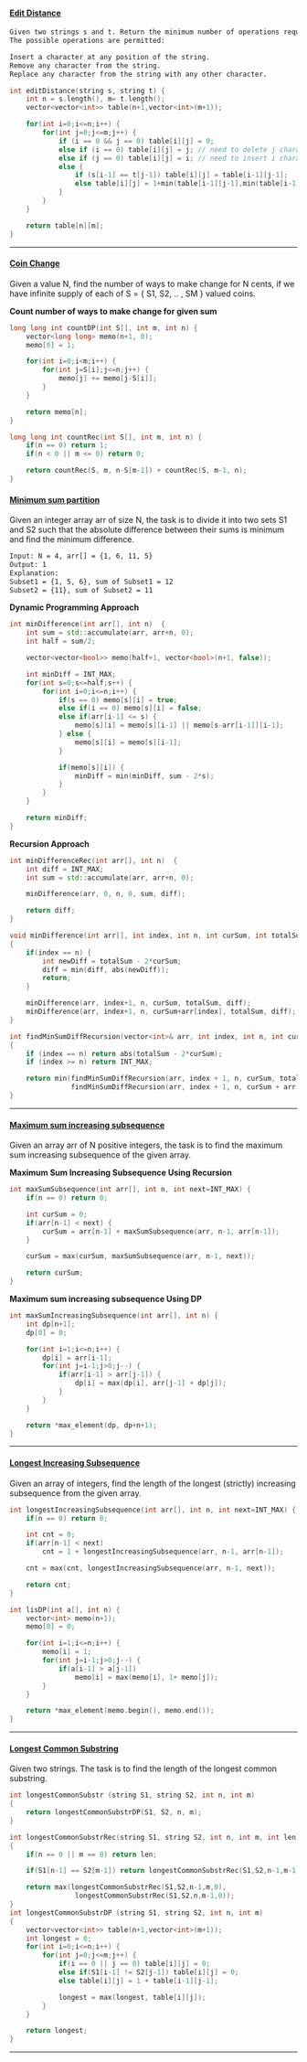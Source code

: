 #### [Edit Distance ](https://practice.geeksforgeeks.org/problems/edit-distance3702/1)

```sh
Given two strings s and t. Return the minimum number of operations required to convert s to t.
The possible operations are permitted:

Insert a character at any position of the string.
Remove any character from the string.
Replace any character from the string with any other character.
```

```cpp
int editDistance(string s, string t) {
    int n = s.length(), m= t.length();
    vector<vector<int>> table(n+1,vector<int>(m+1));

    for(int i=0;i<=n;i++) {
        for(int j=0;j<=m;j++) {
            if (i == 0 && j == 0) table[i][j] = 0;
            else if (i == 0) table[i][j] = j; // need to delete j characters
            else if (j == 0) table[i][j] = i; // need to insert i characters
            else {
                if (s[i-1] == t[j-1]) table[i][j] = table[i-1][j-1];
                else table[i][j] = 1+min(table[i-1][j-1],min(table[i-1][j],table[i][j-1]));
            }
        }
    }

    return table[n][m];
}
```

---

#### [Coin Change](https://practice.geeksforgeeks.org/problems/coin-change2448/1)

Given a value N, find the number of ways to make change for N cents, if we have infinite supply of each of S = { S1, S2, .. , SM } valued coins.

**Count number of ways to make change for given sum**

```cpp
long long int countDP(int S[], int m, int n) {
    vector<long long> memo(n+1, 0);
    memo[0] = 1;

    for(int i=0;i<m;i++) {
        for(int j=S[i];j<=n;j++) {
            memo[j] += memo[j-S[i]];
        }
    }

    return memo[n];
}

long long int countRec(int S[], int m, int n) {
    if(n == 0) return 1;
    if(n < 0 || m <= 0) return 0;

    return countRec(S, m, n-S[m-1]) + countRec(S, m-1, n);
}
```

#### [Minimum sum partition ](https://practice.geeksforgeeks.org/problems/minimum-sum-partition3317/1)

Given an integer array arr of size N, the task is to divide it into two sets S1 and S2 such that the absolute difference between their sums is minimum and find the minimum difference.

```sh
Input: N = 4, arr[] = {1, 6, 11, 5}
Output: 1
Explanation:
Subset1 = {1, 5, 6}, sum of Subset1 = 12
Subset2 = {11}, sum of Subset2 = 11
```

**Dynamic Programming Approach**

```cpp
int minDifference(int arr[], int n)  {
    int sum = std::accumulate(arr, arr+n, 0);
    int half = sum/2;

    vector<vector<bool>> memo(half+1, vector<bool>(n+1, false));

    int minDiff = INT_MAX;
    for(int s=0;s<=half;s++) {
        for(int i=0;i<=n;i++) {
            if(s == 0) memo[s][i] = true;
            else if(i == 0) memo[s][i] = false;
            else if(arr[i-1] <= s) {
                memo[s][i] = memo[s][i-1] || memo[s-arr[i-1]][i-1];
            } else {
                memo[s][i] = memo[s][i-1];
            }

            if(memo[s][i]) {
                minDiff = min(minDiff, sum - 2*s);
            }
        }
    }

    return minDiff;
}
```

**Recursion Approach**

```cpp
int minDifferenceRec(int arr[], int n)  {
    int diff = INT_MAX;
    int sum = std::accumulate(arr, arr+n, 0);

    minDifference(arr, 0, n, 0, sum, diff);

    return diff;
}

void minDifference(int arr[], int index, int n, int curSum, int totalSum,int& diff)
{
    if(index == n) {
        int newDiff = totalSum - 2*curSum;
        diff = min(diff, abs(newDiff));
        return;
    }

    minDifference(arr, index+1, n, curSum, totalSum, diff);
    minDifference(arr, index+1, n, curSum+arr[index], totalSum, diff);
}
```

```cpp
int findMinSumDiffRecursion(vector<int>& arr, int index, int n, int curSum, int totalSum)
{
    if (index == n) return abs(totalSum - 2*curSum);
    if (index >= n) return INT_MAX;

    return min(findMinSumDiffRecursion(arr, index + 1, n, curSum, totalSum),
               findMinSumDiffRecursion(arr, index + 1, n, curSum + arr[index], totalSum));
}
```

---

#### [Maximum sum increasing subsequence ](https://practice.geeksforgeeks.org/problems/maximum-sum-increasing-subsequence4749/1)

Given an array arr of N positive integers, the task is to find the maximum sum increasing subsequence of the given array.

**Maximum Sum Increasing Subsequence Using Recursion**

```cpp
int maxSumSubsequence(int arr[], int n, int next=INT_MAX) {
    if(n == 0) return 0;

    int curSum = 0;
    if(arr[n-1] < next) {
        curSum = arr[n-1] + maxSumSubsequence(arr, n-1, arr[n-1]);
    }

    curSum = max(curSum, maxSumSubsequence(arr, n-1, next));

    return curSum;
}
```

**Maximum sum increasing subsequence Using DP**

```cpp
int maxSumIncreasingSubsequence(int arr[], int n) {
    int dp[n+1];
    dp[0] = 0;

    for(int i=1;i<=n;i++) {
        dp[i] = arr[i-1];
        for(int j=i-1;j>0;j--) {
            if(arr[i-1] > arr[j-1]) {
                dp[i] = max(dp[i], arr[j-1] + dp[j]);
            }
        }
    }

    return *max_element(dp, dp+n+1);
}
```

---

#### [Longest Increasing Subsequence ](https://practice.geeksforgeeks.org/problems/longest-increasing-subsequence-1587115620/1)

Given an array of integers, find the length of the longest (strictly) increasing subsequence from the given array.

```cpp
int longestIncreasingSubsequence(int arr[], int n, int next=INT_MAX) {
    if(n == 0) return 0;

    int cnt = 0;
    if(arr[n-1] < next)
        cnt = 1 + longestIncreasingSubsequence(arr, n-1, arr[n-1]);

    cnt = max(cnt, longestIncreasingSubsequence(arr, n-1, next));

    return cnt;
}
```

```cpp
int lisDP(int a[], int n) {
    vector<int> memo(n+1);
    memo[0] = 0;

    for(int i=1;i<=n;i++) {
        memo[i] = 1;
        for(int j=i-1;j>0;j--) {
            if(a[i-1] > a[j-1])
                memo[i] = max(memo[i], 1+ memo[j]);
        }
    }

    return *max_element(memo.begin(), memo.end());
}
```

---

#### [Longest Common Substring ](https://practice.geeksforgeeks.org/problems/longest-common-substring1452/1)

Given two strings. The task is to find the length of the longest common substring.

```cpp
int longestCommonSubstr (string S1, string S2, int n, int m)
{
    return longestCommonSubstrDP(S1, S2, n, m);
}

int longestCommonSubstrRec(string S1, string S2, int n, int m, int len)
{
    if(n == 0 || m == 0) return len;

    if(S1[n-1] == S2[m-1]) return longestCommonSubstrRec(S1,S2,n-1,m-1,len+1);

    return max(longestCommonSubstrRec(S1,S2,n-1,m,0),
                longestCommonSubstrRec(S1,S2,n,m-1,0));
}
int longestCommonSubstrDP (string S1, string S2, int n, int m)
{
    vector<vector<int>> table(n+1,vector<int>(m+1));
    int longest = 0;
    for(int i=0;i<=n;i++) {
        for(int j=0;j<=m;j++) {
            if(i == 0 || j == 0) table[i][j] = 0;
            else if(S1[i-1] != S2[j-1]) table[i][j] = 0;
            else table[i][j] = 1 + table[i-1][j-1];

            longest = max(longest, table[i][j]);
        }
    }

    return longest;
}
```

---
